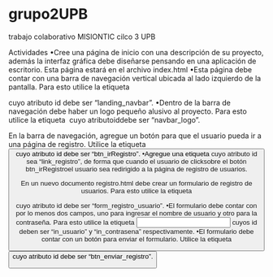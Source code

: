 # grupo2UPB
trabajo colaborativo MISIONTIC cilco 3 UPB

Actividades
•Cree una página de inicio con una descripción de su proyecto, además la interfaz gráfica debe diseñarse pensando en una aplicación de escritorio. Esta página estará en el archivo index.html
•Esta página debe contar con una barra de navegación vertical ubicada al lado izquierdo de la pantalla. Para esto utilice la etiqueta <nav> cuyo atributo id debe ser “landing_navbar”.
•Dentro de la barra de navegación debe haber un logo pequeño alusivo al proyecto. Para esto utilice la etiqueta <img> cuyo atributoiddebe ser “navbar_logo”.


En la barra de navegación, agregue un botón para que el usuario pueda ir a una página de registro. Utilice la etiqueta <button> cuyo atributo id debe ser “btn_irRegistro”. 
•Agregue una etiqueta <a> cuyo atributo id sea “link_registro”, de forma que cuando el usuario de clicksobre el botón btn_irRegistroel usuario sea redirigido a la página de registro de usuarios.


En un nuevo documento registro.html debe crear un formulario de registro de usuarios. Para esto utilice la etiqueta <form> cuyo atributo id debe ser “form_registro_usuario”.
•El formulario debe contar con por lo menos dos campos, uno para ingresar el nombre de usuario y otro para la contraseña. Para esto utilice la etiqueta <input> cuyos id deben ser “in_usuario” y “in_contrasena” respectivamente.
•El formulario debe contar con un botón para enviar el formulario. Utilice la etiqueta <button> cuyo atributo id debe ser “btn_enviar_registro”.
